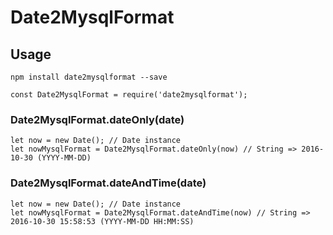 # Date2MysqlFormat

## Usage
`npm install date2mysqlformat --save`

```
const Date2MysqlFormat = require('date2mysqlformat');
```

### Date2MysqlFormat.dateOnly(date)
```
let now = new Date(); // Date instance  
let nowMysqlFormat = Date2MysqlFormat.dateOnly(now) // String => 2016-10-30 (YYYY-MM-DD)
```

### Date2MysqlFormat.dateAndTime(date)
```
let now = new Date(); // Date instance  
let nowMysqlFormat = Date2MysqlFormat.dateAndTime(now) // String => 2016-10-30 15:58:53 (YYYY-MM-DD HH:MM:SS)
```